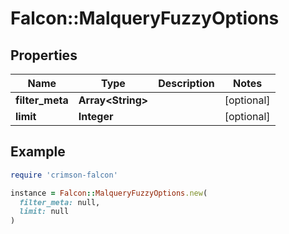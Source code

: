 # Falcon::MalqueryFuzzyOptions

## Properties

| Name | Type | Description | Notes |
| ---- | ---- | ----------- | ----- |
| **filter_meta** | **Array&lt;String&gt;** |  | [optional] |
| **limit** | **Integer** |  | [optional] |

## Example

```ruby
require 'crimson-falcon'

instance = Falcon::MalqueryFuzzyOptions.new(
  filter_meta: null,
  limit: null
)
```

